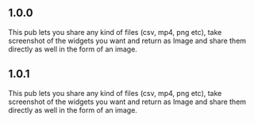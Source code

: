 ## 1.0.0

This pub lets you share any kind of files (csv, mp4, png etc), take screenshot of the widgets you want and return as Image and share them directly as well in the form of an image.

## 1.0.1

This pub lets you share any kind of files (csv, mp4, png etc), take screenshot of the widgets you want and return as Image and share them directly as well in the form of an image.
